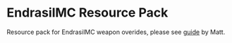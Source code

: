 # EndrasilMC Resource Pack

Resource pack for EndrasilMC weapon overides, please see [guide](https://github.com/EndrasilMC/endrasil-project/wiki/Resourcepack-Tutorial) by Matt.
